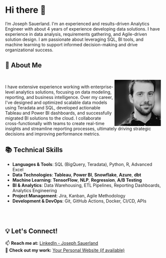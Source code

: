 # Hi there 👋  
I’m Joseph Sauerland. I'm an experienced and results-driven Analytics Engineer with about 4 years of experience developing data solutions. I have experience in data analysis, requirements gathering, and Agile-driven solution design. I am passionate about leveraging SQL, BI tools, and machine learning to support informed decision-making and drive organizational success.
<br>
## 🚀 About Me  
<br>
<img src="https://github.com/JRDK92/JRDK92/blob/main/Human.jpg" alt="My Profile Image" width="150" align="right"/>

I have extensive experience working with enterprise-level analytics solutions, focusing on data modeling, reporting, and business intelligence. Over my career, I've designed and optimized scalable data models using Teradata and SQL, developed actionable Tableau and Power BI dashboards, and successfully migrated BI solutions to the cloud. I collaborate cross-functionally with teams to create real-time insights and streamline reporting processes, ultimately driving strategic decisions and improving performance metrics.
<br>
## 📚 Technical Skills  
- **Languages & Tools**: SQL (BigQuery, Teradata), Python, R, Advanced Excel  
- **Data Technologies**: **Tableau**, **Power BI**, **Snowflake**, **Azure**, **dbt**  
- **Machine Learning**: **TensorFlow**, **NLP**, **Regression**, **A/B Testing**  
- **BI & Analytics**: Data Warehousing, ETL Pipelines, Reporting Dashboards, Analytics Engineering  
- **Project Management**: Jira, Kanban, Agile Methodology  
- **Development & DevOps**: Git, GitHub Actions, Docker, CI/CD, APIs
  
<br>



<br>

## 💡 Let's Connect!  
📫 **Reach me at:** [LinkedIn - Joseph Sauerland](https://www.linkedin.com/in/josephsauerland)  
🔗 **Check out my work:** [Your Personal Website (if available)](#)  

<br>
<br>
<br>
